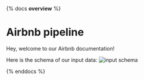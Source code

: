 {% docs __overview__ %}

# Airbnb pipeline

Hey, welcome to our Airbnb documentation!

Here is the schema of our input data:
![input schema](assets/input_schema.png)

{% enddocs %}